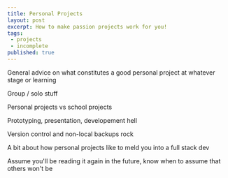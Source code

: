 ```yaml
---
title: Personal Projects
layout: post
excerpt: How to make passion projects work for you!
tags:
 - projects
 - incomplete
published: true
---
```


General advice on what constitutes a good personal project at whatever stage or learning

Group / solo stuff

Personal projects vs school projects

Prototyping, presentation, developement hell

Version control and non-local backups rock

A bit about how personal projects like to meld you into a full stack dev

Assume you'll be reading it again in the future, know when to assume that others won't be
